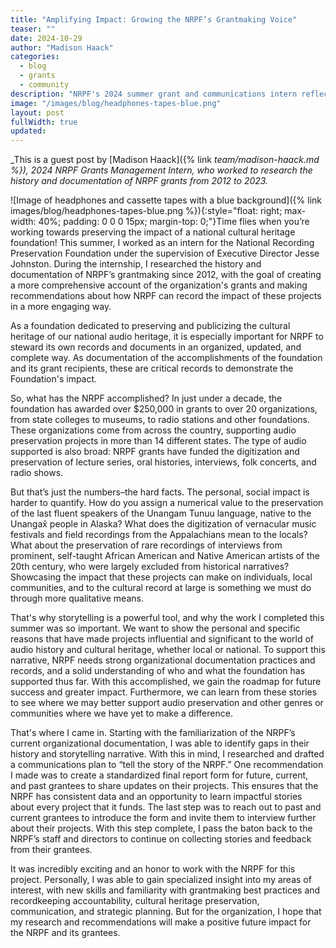 ```yaml
---
title: "Amplifying Impact: Growing the NRPF’s Grantmaking Voice"
teaser: ""
date: 2024-10-29
author: "Madison Haack"
categories: 
  - blog
  - grants
  - community
description: "NRPF's 2024 summer grant and communications intern reflects on work to document our grantmaking history."
image: "/images/blog/headphones-tapes-blue.png"
layout: post
fullWidth: true
updated: 
---
```


_This is a guest post by [Madison Haack]({% link _team/madison-haack.md %}), 2024 NRPF Grants Management Intern, who worked to research the history and documentation of NRPF grants from 2012 to 2023._

![Image of headphones and cassette tapes with a blue background]({% link images/blog/headphones-tapes-blue.png %}){:style="float: right; max-width: 40%; padding: 0 0 0 15px; margin-top: 0;"}Time flies when you’re working towards preserving the impact of a national cultural heritage foundation! This summer, I worked as an intern for the National Recording Preservation Foundation under the supervision of Executive Director Jesse Johnston. During the internship, I researched the history and documentation of NRPF’s grantmaking since 2012, with the goal of creating a more comprehensive account of the organization's grants and making recommendations about how NRPF can record the impact of these projects in a more engaging way.

As a foundation dedicated to preserving and publicizing the cultural heritage of our national audio heritage, it is especially important for NRPF to steward its own records and documents in an organized, updated, and complete way. As documentation of the accomplishments of the foundation and its grant recipients, these are critical records to demonstrate the Foundation's impact.

So, what has the NRPF accomplished? In just under a decade, the foundation has awarded over $250,000 in grants to over 20 organizations, from state colleges to museums, to radio stations and other foundations. These organizations come from across the country, supporting audio preservation projects in more than 14 different states. The type of audio supported is also broad: NRPF grants have funded the digitization and preservation of lecture series, oral histories, interviews, folk concerts, and radio shows.

But that’s just the numbers–the hard facts. The personal, social impact is harder to quantify. How do you assign a numerical value to the preservation of the last fluent speakers of the Unangam Tunuu language, native to the Unangax̂ people in Alaska? What does the digitization of vernacular music festivals and field recordings from the Appalachians mean to the locals? What about the preservation of rare recordings of interviews from prominent, self-taught African American and Native American artists of the 20th century, who were largely excluded from historical narratives? Showcasing the impact that these projects can make on individuals, local communities, and to the cultural record at large is something we must do through more qualitative means.

That's why storytelling is a powerful tool, and why the work I completed this summer was so important. We want to show the personal and specific reasons that have made projects influential and significant to the world of audio history and cultural heritage, whether local or national. To support this narrative, NRPF needs strong organizational documentation practices and records, and a solid understanding of who and what the foundation has supported thus far. With this accomplished, we gain the roadmap for future success and greater impact. Furthermore, we can learn from these stories to see where we may better support audio preservation and other genres or communities where we have yet to make a difference.

That's where I came in. Starting with the familiarization of the NRPF’s current organizational documentation, I was able to identify gaps in their history and storytelling narrative. With this in mind, I researched and drafted a communications plan to “tell the story of the NRPF.” One recommendation I made was to create a standardized final report form for future, current, and past grantees to share updates on their projects. This ensures that the NRPF has consistent data and an opportunity to learn impactful stories about every project that it funds. The last step was to reach out to past and current grantees to introduce the form and invite them to interview further about their projects. With this step complete, I pass the baton back to the NRPF’s staff and directors to continue on collecting stories and feedback from their grantees.

It was incredibly exciting and an honor to work with the NRPF for this project. Personally, I was able to gain specialized insight into my areas of interest, with new skills and familiarity with grantmaking best practices and recordkeeping accountability, cultural heritage preservation, communication, and strategic planning. But for the organization, I hope that my research and recommendations will make a positive future impact for the NRPF and its grantees.
